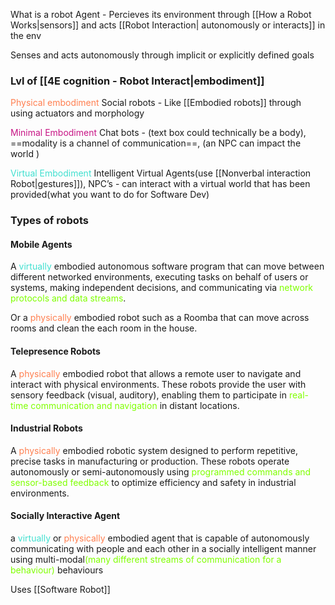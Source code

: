 What is a robot Agent - Percieves its environment through [[How a Robot Works|sensors]] and acts [[Robot Interaction| autonomously or interacts]] in the env 

Senses and acts autonomously through implicit or explicitly defined goals 

 
### Lvl of [[4E cognition - Robot Interact|embodiment]]

 <font color=FF7F50>Physical embodiment</font>
Social robots - Like [[Embodied robots]] through using actuators and morphology 

<font color=C71585>Minimal Embodiment </font>
Chat bots - (text box could technically be a body), ==modality is a channel of communication==, (an NPC can impact the world )

<font color=40E0D0>Virtual Embodiment </font>
Intelligent Virtual Agents(use [[Nonverbal interaction Robot|gestures]]), NPC’s - can interact with a virtual world that has been provided(what you want to do for Software Dev)

### Types of robots
#### Mobile Agents 
A <font color=40E0D0>virtually</font> embodied autonomous software program that can move between different networked environments, executing tasks on behalf of users or systems, making independent decisions, and communicating via <font color=7FFF00>network protocols and data streams</font>.

Or a <font color=FF7F50>physically</font> embodied robot such as a Roomba that can move across rooms and clean the each room in the house. 
#### Telepresence Robots
A <font color=FF7F50>physically</font> embodied robot that allows a remote user to navigate and interact with physical environments. These robots provide the user with sensory feedback (visual, auditory), enabling them to participate in <font color=7FFF00>real-time communication and navigation</font> in distant locations.

#### Industrial Robots 
A <font color=FF7F50>physically</font> embodied robotic system designed to perform repetitive, precise tasks in manufacturing or production. These robots operate autonomously or semi-autonomously using <font color=7FFF00>programmed commands and sensor-based feedback</font> to optimize efficiency and safety in industrial environments.

#### Socially Interactive Agent 
a <font color=40E0D0>virtually</font> or <font color=FF7F50>physically</font> embodied agent that is capable of autonomously
communicating with people and each other in a socially intelligent manner using multi-modal<font color=7FFF00>(many different streams of communication for a behaviour)</font> behaviours

Uses [[Software Robot]]

